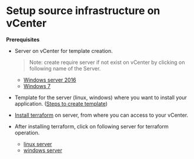 # Setup source infrastructure on vCenter
**Prerequisites**
* Server on vCenter for template creation.
    > Note: create require server if not exist on vCenter by clicking on following name of the Server.
    * [Windows server 2016](../prerequisites/os/windows-template-creation.md)
    * [Windows 7](../prerequisites/os/windows7-template-creation.md)

* Template for the server (linux, windows) where you want to install your application. ([Steps to create template](https://docs.vmware.com/en/VMware-vSphere/6.7/com.vmware.vsphere.vm_admin.doc/GUID-FE6DE4DF-FAD0-4BB0-A1FD-AFE9A40F4BFE.html))


* [Install terraform](https://learn.hashicorp.com/terraform/getting-started/install.html) on server, from where you can access to your vCenter.
* After installing terraform, click on following server for terraform operation.
    * [linux server](../terraform-scripts/linux/)
    * [windows server](../terraform-scripts/windows/)